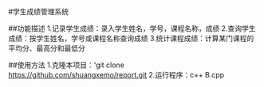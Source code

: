#学生成绩管理系统

##功能描述
1.记录学生成绩：录入学生姓名，学号，课程名称，成绩
2.查询学生成绩：按学生姓名，学号或课程名称查询成绩
3.统计课程成绩：计算某门课程的平均分、最高分和最低分

##使用方法
1.克隆本项目：'git clone https://github.com/shuangxemo/report.git
2.运行程序：c++ B.cpp
